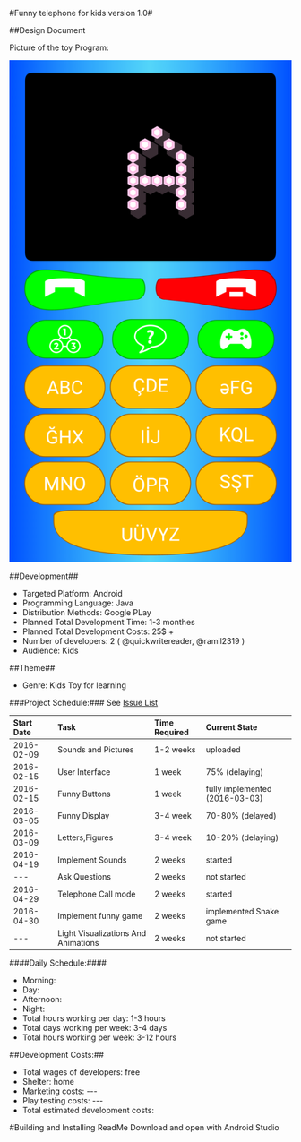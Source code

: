 #Funny telephone for kids version 1.0#

##Design Document  


Picture of the toy Program: 

![screen1.png](https://github.com/quickwritereader/kidsphone/blob/master/screen1.png?raw=true)
 

##Development##

* Targeted Platform: Android  
* Programming Language:  Java 
* Distribution Methods: Google PLay 
* Planned Total Development Time: 1-3 monthes
* Planned Total Development Costs: 25$ +
* Number of developers: 2 ( @quickwritereader, @ramil2319   )
* Audience: Kids
 

##Theme##

* Genre: Kids Toy for learning 
  

###Project Schedule:###
See [Issue List](https://bitbucket.org/overflowzero/kidsprogram/issues)

Start Date	|Task	|Time Required| Current State
:------|:-----|:------|:------
2016-02-09	| Sounds and Pictures| 1-2 weeks | uploaded
2016-02-15    | User Interface | 1 week | 75% (delaying)
2016-02-15	| Funny Buttons	| 1 week | fully implemented (2016-03-03)
2016-03-05	| Funny Display	| 3-4 week | 70-80% (delayed)  
2016-03-09	| Letters,Figures	| 3-4 week | 10-20% (delaying)  
2016-04-19   | Implement Sounds | 2 weeks | started
---    | Ask Questions  | 2 weeks | not started
2016-04-29    | Telephone Call mode | 2 weeks |  started
2016-04-30    | Implement funny game | 2 weeks | implemented Snake game
---    | Light Visualizations And Animations | 2 weeks | not started

####Daily Schedule:####

* Morning:  
* Day:  
* Afternoon:  
* Night:  
* Total hours working per day: 1-3 hours
* Total days working per week:  3-4 days
* Total hours working per week:  3-12 hours
 

##Development Costs:##

* Total wages of developers:  free
* Shelter: home  
* Marketing costs:  ---
* Play testing costs: ---
* Total estimated development costs:

#Building and Installing ReadMe
Download and open with Android Studio
